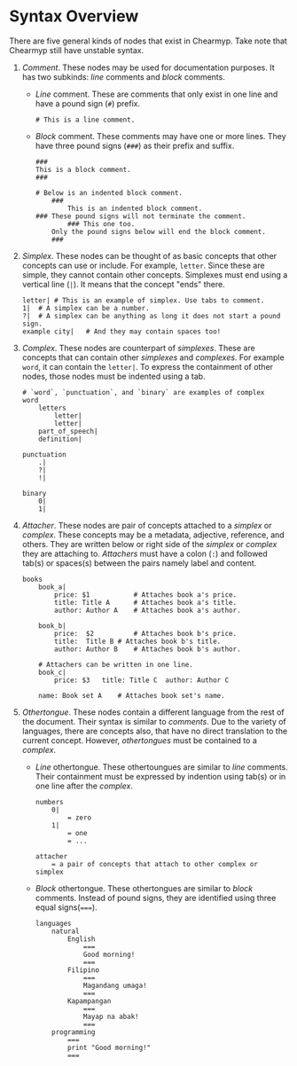 # Syntax Overview
There are five general kinds of nodes that exist in Chearmyp. Take note that Chearmyp still have
unstable syntax.

1. *Comment*. These nodes may be used for documentation purposes. It has two subkinds: *line*
	comments and *block* comments.
	- *Line* comment. These are comments that only exist in one line and have a pound sign (`#`)
		prefix.
		```
		# This is a line comment.
		```
	- *Block* comment. These comments may have one or more lines. They have three pound signs (`###`)
		as their prefix and suffix.
		```
		###
		This is a block comment.
		###

		# Below is an indented block comment.
			###
				This is an indented block comment.
		### These pound signs will not terminate the comment.
				### This one too.
			Only the pound signs below will end the block comment.
			###
		```

2. *Simplex*. These nodes can be thought of as basic concepts that other concepts can use or
	include. For example, `letter`. Since these are simple, they cannot contain other concepts.
	Simplexes must end using a vertical line (`|`). It means that the concept "ends" there.
	```
	letter|	# This is an example of simplex. Use tabs to comment.
	1|	# A simplex can be a number.
	?|	# A simplex can be anything as long it does not start a pound sign.
	example city|	# And they may contain spaces too!
	```

3. *Complex*. These nodes are counterpart of *simplexes*. These are concepts that can contain other
	*simplexes* and *complexes*. For example `word`, it can contain the `letter|`. To express the
	containment of other nodes, those nodes must be indented using a tab.
	```
	# `word`, `punctuation`, and `binary` are examples of complex
	word
		letters
			letter|
			letter|
		part_of_speech|
		definition|

	punctuation
		.|
		?|
		!|

	binary
		0|
		1|
	```

4. *Attacher*. These nodes are pair of concepts attached to a *simplex* or *complex*. These
	concepts may be a metadata, adjective, reference, and others. They are written below or right
	side of the *simplex* or *complex* they are attaching to. *Attachers* must have a colon (`:`) and
	followed tab(s) or spaces(s) between the pairs namely label and content.
	```
	books
		book_a|
			price: $1			# Attaches book a's price.
			title: Title A		# Attaches book a's title.
			author: Author A	# Attaches book a's author.

		book_b|
			price:	$2			# Attaches book b's price.
			title:	Title B	# Attaches book b's title.
			author:	Author B	# Attaches book b's author.

		# Attachers can be written in one line.
		book_c|
			price: $3	title: Title C	author: Author C

		name: Book set A	# Attaches book set's name.
	```

5. *Othertongue*. These nodes contain a different language from the rest of the document. Their
	syntax is similar to *comments*. Due to the variety of languages, there are concepts also, that
	have no direct translation to the current concept. However, *othertongues* must be contained to a
	*complex*.
	- *Line* othertongue. These othertoungues are similar to *line* comments. Their containment must
		be expressed by indention using tab(s) or in one line after the *complex*.
		```
		numbers
			0|
				= zero
			1|
				= one
				= ...

		attacher
			= a pair of concepts that attach to other complex or simplex
		```
	- *Block* othertongue. These othertongues are similar to *block* comments. Instead of pound
		signs, they are identified using three equal signs(`===`).
		```
		languages
			natural
				English
					===
					Good morning!
					===
				Filipino
					===
					Magandang umaga!
					===
				Kapampangan
					===
					Mayap na abak!
					===
			programming
				===
				print "Good morning!"
				===
		```
